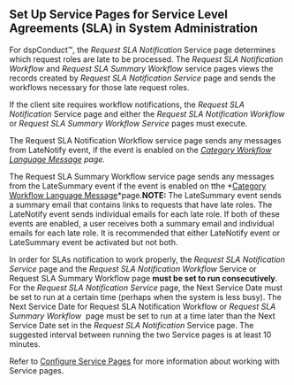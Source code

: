 ## Set Up Service Pages for Service Level Agreements (SLA) in System Administration

For dspConduct™, the *Request SLA Notification* Service page determines
which request roles are late to be processed. The *Request SLA
Notification Workflow* and <span style="font-style: italic;">Request SLA
Summary Workflow</span> service pages views the records created by
*Request SLA Notification Service* page and sends the workflows
necessary for those late request roles.

If the client site requires workflow notifications, the *Request SLA
Notification* Service page and either the *Request SLA Notification
Workflow* or <span style="font-style: italic;">Request SLA Summary
Workflow Service </span>pages must execute.

The Request SLA Notification Workflow service page sends any messages
from LateNotify event, if the event is enabled on the *[Category
Workflow Language
Message](../../../Master_Data_Mgmt/dspConduct/Page_Desc/Category_Workflow_Language_Message_H.htm)
page.*

The Request SLA Summary Workflow service page sends any messages from
the LateSummary event if the event is enabled on tthe *[Category
Workflow Language
Message](../../../Master_Data_Mgmt/dspConduct/Page_Desc/Category_Workflow_Language_Message_H.htm)*page.**<span style="background: whitesmoke;">NOTE:</span>**
The LateSummary event sends a summary email that contains links to
requests that have late roles. The LateNotify event sends individual
emails for each late role. If both of these events are enabled, a user
receives both a summary email and individual emails for each late role.
It is recommended that either LateNotify event or LateSummary event be
activated but not both.

In order for SLAs notification to work properly, the *Request SLA
Notification Service* page and the *Request SLA Notification Workflow*
Service or Request SLA Summary Workflow page **must be set to run
consecutively**. For the *Request SLA Notification Service* page, the
Next Service Date must be set to run at a certain time (perhaps when the
system is less busy). The Next Service Date for Request SLA Notification
Workflow or <span style="font-style: italic;">Request SLA Summary
Workflow</span><span> </span> page must be set to run at a time later
than the Next Service Date set in the *Request SLA Notification* Service
page. The suggested interval between running the two Service pages is at
least 10 minutes.

Refer to [Configure Service Pages](Configure_Service_Pages.htm) for more
information about working with Service pages.
